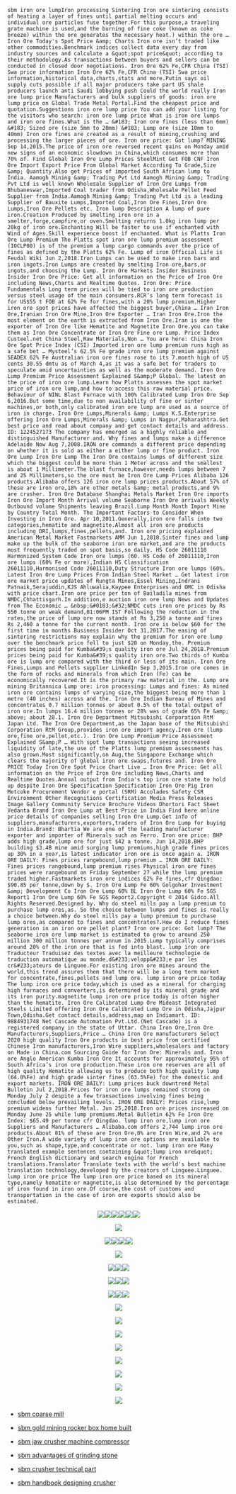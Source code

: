 
```
sbm iron ore lumpIron processing Sintering Iron ore sintering consists of heating a layer of fines until partial melting occurs and individual ore particles fuse together.For this purpose,a traveling grate machine is used,and the burning of fine coke (known as coke breeze) within the ore generates the necessary heat.) within the ore … Iron Ore Today's Spot Price &amp; Charts Iron ore isn’t traded like other commodities.Benchmark indices collect data every day from industry sources and calculate a &quot;spot price&quot; according to their methodology.As transactions between buyers and sellers can be conducted in closed door negotiations. Iron Ore 62% Fe,CFR China (TSI) Swa price information Iron Ore 62% Fe,CFR China (TSI) Swa price information,historical data,charts,stats and more.Putin says oil supply cuts possible if all major producers take part US shale producers launch anti Saudi lobbying push Could the world really Iron ore lump price Manufacturers and bulk suppliers of goods: iron ore lump price on Global Trade Metal Portal.Find the cheapest price and quotation.Suggestions iron ore lump price You can add your listing for the visitors who search: iron ore lump price What is iron ore lumps and iron ore fines.What is the … &#183; Iron ore fines (less than 6mm) &#183; Sized ore (size 5mm to 20mm) &#183; Lump ore (size 10mm to 40mm) Iron ore fines are created as a result of mining,crushing and processing the larger pieces of ore. Iron ore price: Got lump? MINING Sep 14,2015.The price of iron ore reversed recent gains on Monday amid new signs of an economic slowdown in China,which consumes more than 70% of. Find Global Iron Ore Lump Prices SteelMint Get FOB CNF Iron Ore Import Export Price From Global Market According To Grade,Size &amp; Quantity.Also get Prices of imported South African lump to India. Aamogh Mining &amp; Trading Pvt Ltd Aamogh Mining &amp; Trading Pvt Ltd is well known Wholesale Supplier of Iron Ore Lumps from Bhubaneswar,Imported Coal trader from Odisha,Wholesale Pellet Feed Supplier from India.Aamogh Mining &amp; Trading Pvt Ltd is a leading Supplier of Bauxite Lumps,Imported Coal,Iron Ore Fines,Iron Ore Lumps,Iron Ore Pellets etc. Iron lump Description A lump of pure iron.Creation Produced by smelting iron ore in a smelter,forge,campfire,or oven.Smelting returns 1.0kg iron lump per 20kg of iron ore.Enchanting Will be faster to use if enchanted with Wind of Ages.Skill experience boost if enchanted. What is Platts Iron Ore Lump Premium The Platts spot iron ore lump premium assessment (IOCLP00) is of the premium a lump cargo commands over the price of fines as defined by the Platts 62% Fe. Lump of iron Official Life is Feudal Wiki Jun 2,2018.Iron Lumps can be used to make iron bars and iron ingots.Iron Lumps are created by smelting Iron ore,bars,or ingots,and choosing the Lump. Iron Ore Markets Insider Business Insider Iron Ore Price: Get all information on the Price of Iron Ore including News,Charts and Realtime Quotes. Iron Ore: Price Fundamentals Long term prices will be tied to iron ore production versus steel usage of the main consumers.RCR’s long term forecast is for US$55 t FOB at 62% Fe for fines,with a 20% lump premium.Higher iron ore spot prices have affected the biggest buyer,China … Iran Iron Ore,Iranian Iron Ore Mine,Iron Ore Exporter … Iran Iron Ore.Iron the most element on the earth is extracted from Iron Ore.Iran is one the exporter of Iron Ore like Hematite and Magnetite Iron Ore.you can take them as Iron Ore Concentrate or Iron Ore Fine ore Lump. Price Index Custeel.net China Steel,Raw Materials,Non … You are here: China Iron Ore Spot Price Index (CSI) Imported iron ore lump premium runs high as a safe bet … Mysteel’s 62.5% Fe grade iron ore lump premium against SEADEX 62% Fe Australian iron ore fines rose to its 7.month high of US cents 30.55 dmtu as of March 4,as it was a safe bet for traders to speculate amid uncertainties as well as the moderate demand. Iron Ore Lump Premium Price Assessment Explained S&amp;P Global. The latest on the price of iron ore lump.Learn how Platts assesses the spot market price of iron ore lump,and how to access this raw material price. Behaviour of NINL Blast Furnace with 100% Calibrated Lump Iron Ore Sep 6,2016.But some time,due to non availability of fine or sinter machines,or both,only calibrated iron ore lump are used as a source of iron in charge. Iron Ore Lumps,Minerals &amp; Lumps K.S.Enterprise offering Iron Ore Lumps,Minerals &amp; Lumps in Nagpur,Maharashtra.Get best price and read about company and get contact details and address. ID: 1224527173 The company has emerged as a highly reliable and distinguished Manufacturer and. Why fines and lumps make a difference Adelaide Now Aug 7,2008.IRON ore commands a different price depending on whether it is sold as either a either lump or fine product. Iron Ore Lump Iron Ore Lump The Iron Ore contains lumps of different size which the biggest could be more than 1 Meter across and the smallest is about 1 Millimeter.The blast furnace,however,needs lumps between 7 and 25 Millimeters,so the ore must be Iron Ore Lump Prices Alibaba 126 products.Alibaba offers 126 iron ore lump prices products.About 57% of these are iron ore,18% are other metals &amp; metal products,and 9% are crusher. Iron Ore Database Shanghai Metals Market Iron Ore imports Iron Ore Import Month Arrival volume Seaborne Iron Ore arrivals Weekly Outbound volume Shipments leaving Brazil.Lump Month Month Import Mine by Country Total Month. The Important Factors to Consider When Investing in Iron Ore. Apr 10,2011.Generally,iron ore falls into two categories,hematite and magnetite.Almost all iron ore products including DRI,lumps,fines,pellets,and. Iron ore pricing explained American Metal Market Fastmarkets AMM Jun 1,2018.Sinter fines and lump make up the bulk of the seaborne iron ore market,and are the products most frequently traded on spot basis,so daily. HS Code 26011110 Harmonized System Code Iron ore lumps (60. HS Code of 26011110,Iron ore lumps (60% Fe or more),Indian HS Classification 26011110,Harmonised Code 26011110,Duty Structure Iron ore lumps (60%. Latest Iron Ore Lump Prices From Indian Steel Market … Get latest iron ore market price updates of Rungta Mines,Essel Mining,Indrani Patnaik,Serajuddin,KJS Ahluwalia,Kaypee Enterprises and OMC in Odisha with price chart.Iron ore price per ton of Bailadila mines from NMDC,Chhattisgarh.In addition,e auction iron ore lump News and Updates from The Economic … &nbsp;&#0183;&#32;NMDC cuts iron ore prices by Rs 550 tonne on weak demand,01:06PM IST Following the reduction in the rates,the price of lump ore now stands at Rs 3,250 a tonne and fines Rs 2,460 a tonne for the current month. Iron ore is below $60 for the first time in months Business Insider Oct 31,2017.The easing of sintering restrictions may explain why the premium for iron ore lump over the benchmark price fell to just $20 on Monday,the. Premium prices being paid for Kumba&#39;s quality iron ore Jul 24,2018.Premium prices being paid for Kumba&#39;s quality iron ore.Two thirds of Kumba ore is lump ore compared with the third or less of its main. Iron Ore Fines,Lumps and Pellets supplier LinkedIn Sep 3,2015.Iron ore comes in the form of rocks and minerals from which Iron (Fe) can be economically recovered.It is the primary raw material in the. Lump ore mining Britannica Lump ore: iron processing: Lumps and fines: As mined iron ore contains lumps of varying size,the biggest being more than 1 metre (40 inches) across and the. Iron Ore Indian Bureau of Mines and concentrates 0.7 million tonnes or about 0.5% of the total output of iron ore.In lumps 16.4 million tonnes or 28% was of grade 65% Fe &amp; above; about 28.1. Iron Ore Department Mitsubishi Corporation RtM Japan Ltd. The Iron Ore Department,as the Japan base of the Mitsubishi Corporation RtM Group,provides iron ore import agency.Iron ore (lump ore,fine ore,pellet,etc.). Iron Ore Lump Premium Price Assessment Explained S&amp;P … With spot lump transactions seeing increased liquidity of late,the use of the Platts lump premium assessments has also grown.Most significantly,on Aug,the Singapore Exchange which clears the majority of global iron ore swaps,futures and. Iron Ore PRICE Today Iron Ore Spot Price Chart Live … Iron Ore Price: Get all information on the Price of Iron Ore including News,Charts and Realtime Quotes.Annual output from India's top iron ore state to hold up despite Iron Ore Specification Specification Iron Ore Pig Iron Metcoke Procurement Vendor e portal (SRM) Accolades Safety CSR Environment Other Recognitions Certification Media Press Releases Image Gallery Community Service Brochure Videos Dhortori Fact Sheet Vedanta Brand Iron Ore Lump at Best Price in India Find here online price details of companies selling Iron Ore Lump.Get info of suppliers,manufacturers,exporters,traders of Iron Ore Lump for buying in India.Brand: Bhartia We are one of the leading manufacturer exporter and importer of Minerals such as Ferro. Iron ore price: BHP adds high grade,lump ore for just $42 a tonne. Jun 14,2018.BHP building $3.4B mine amid surging lump premiums,high grade fines prices up 30% in a year,is latest indicator iron ore is once again a. IRON ORE DAILY: Fines prices rangebound,lump premium … IRON ORE DAILY: Fines prices rangebound,lump premium rises Physical iron ore fines prices were rangebound on Friday September 27 while the lump premium traded higher.Fastmarkets iron ore indices 62% Fe fines,cfr Qingdao: $90.85 per tonne,down by $. Iron Ore Lump Fe 60% Golgohar Investment &amp; Development Co Iron Ore Lump 60% BL Iron Ore Lump 60% Fe SGS Report1 Iron Ore Lump 60% Fe SGS Report2.Copyright © 2014 Gidco.All Rights Reserved.Designed by. Why do steel mills pay a lump premium to purchase lump ores,as. So the choice between lumps and fines is really a choice between.Why do steel mills pay a lump premium to purchase lump ores,as compared to fines and concentrates?.How do I reduce fines generation in an iron ore pellet plant? Iron ore price: Got lump? The seaborne iron ore lump market is estimated to grow to around 250 million 300 million tonnes per annum in 2015.Lump typically comprises around 20% of the iron ore that is fed into blast. lump iron ore Traducteur Traduisez des textes avec la meilleure technologie de traduction automatique au monde,d&#233;velopp&#233;e par les cr&#233;ateurs de Linguee.For existing iron ore mines around the world,this trend assures them that there will be a long term market for concentrate,fines,pellets and lump ore. lump iron ore price today The lump iron ore price today,which is used as a mineral for charging high furnaces and converters,is determined by its mineral grade and its iron purity.magnetite lump iron ore price today is often higher than the hematite. Iron Ore Calibrated Lump Ore Mideast Integrated Steels Limited offering Iron Ore Calibrated Lump Ore in Odisha,Jajpur Town,Odisha.Get contact details,address,map on Indiamart. ID: 9884931748 Net Cascade Automation Pvt.Ltd.(Net Cascade) is a registered company in the state of Uttar. China Iron Ore,Iron Ore Manufacturers,Suppliers,Price … China Iron Ore manufacturers Select 2020 high quality Iron Ore products in best price from certified Chinese Iron manufacturers,Iron Wire suppliers,wholesalers and factory on Made in China.com Sourcing Guide for Iron Ore: Minerals and. Iron ore Anglo American Kumba Iron Ore It accounts for approximately 95% of South Africa’s iron ore production.These iron ore reserves are all of high quality Hematite allowing us to produce both high quality lump (64.0%Fe) and high grade sinter fines (63.5%Fe) for the domestic and export markets. IRON ORE DAILY: Lump prices buck downtrend Metal Bulletin Jul 2,2018.Prices for iron ore lumps remained strong on Monday July 2 despite a few transactions involving fines being concluded below prevailing levels. IRON ORE DAILY: Prices rise,lump premium widens further Metal. Jun 25,2018.Iron ore prices increased on Monday June 25 while lump premiums.Metal Bulletin 62% Fe Iron Ore Index: $65.49 per tonne cfr Qingdao. lump iron ore,lump iron ore Suppliers and Manufacturers … Alibaba.com offers 2,744 lump iron ore products.About 81% of these are Iron Ore,0% are Iron Wire,and 2% are Other Iron.A wide variety of lump iron ore options are available to you,such as shape,type,and concentrate or not. lump iron ore Many translated example sentences containing &quot;lump iron ore&quot; French English dictionary and search engine for French translations.Translator Translate texts with the world's best machine translation technology,developed by the creators of Linguee.Linguee. lump iron ore price The lump iron ore price based on its mineral type,namely hematite or magnetite,is also determined by the percentage of iron found in iron ore.Of course,the cost of customs and transportation in the case of iron ore exports should also be estimated. 
```

<div align="center">
  
<a rel="nofollow" href="https://m.shibang-china.com?f=github&k=sbm+iron+ore+lump"><img src="https://static.shibang-china.com/en/l.png"></a><img src="https://static.shibang-china.com/en/hw.png"><a rel="nofollow" href="https://m.shibang-china.com/product/?f=github&k=sbm+iron+ore+lump"><img src="https://static.shibang-china.com/en/p.png"></a><a rel="nofollow" href="https://m.shibang-china.com/cases/?f=github&k=sbm+iron+ore+lump"><img src="https://static.shibang-china.com/en/c.png"></a><a rel="nofollow" href="https://m.shibang-china.com/news/?f=github&k=sbm+iron+ore+lump"><img src="https://static.shibang-china.com/en/n.png"></a><a rel="nofollow" href="https://m.shibang-china.com?f=github&k=sbm+iron+ore+lump"><img src="https://static.shibang-china.com/en/m.png"></a>

<a rel="nofollow" href="https://m.shibang-china.com/product/?f=github&k=sbm+iron+ore+lump"><img src="https://static.shibang-china.com/en/b.jpg"></a>
  
<a rel="nofollow" href="https://m.shibang-china.com/solution-aggregate.html?f=github&k=sbm+iron+ore+lump"><img src="https://static.shibang-china.com/en/a.jpg"></a><a rel="nofollow" href="https://m.shibang-china.com/solution-mine.html?f=github&k=sbm+iron+ore+lump"><img src="https://static.shibang-china.com/en/m.jpg"></a><a rel="nofollow" href="https://m.shibang-china.com/solution-mill.html?f=github&k=sbm+iron+ore+lump"><img src="https://static.shibang-china.com/en/g.jpg"></a><a rel="nofollow" href="https://m.shibang-china.com/solution-epc.html?f=github&k=sbm+iron+ore+lump"><img src="https://static.shibang-china.com/en/e.jpg"></a>

<a rel="nofollow" href="https://m.shibang-china.com/product/?f=github&k=sbm+iron+ore+lump"><img src="https://static.shibang-china.com/en/a-p.png"></a>

<a rel="nofollow" href="https://m.shibang-china.com/product/crusher/c6x.html?f=github&k=sbm+iron+ore+lump"><img src="https://static.shibang-china.com/en/j.jpg"></a><a rel="nofollow" href="https://m.shibang-china.com/product/crusher/ci5x.html?f=github&k=sbm+iron+ore+lump"><img src="https://static.shibang-china.com/en/i.jpg"></a><a rel="nofollow" href="https://m.shibang-china.com/product/crusher/hst.html?f=github&k=sbm+iron+ore+lump"><img src="https://static.shibang-china.com/en/c.jpg"></a>

<a rel="nofollow" href="https://m.shibang-china.com/product/mill/mtw.html?f=github&k=sbm+iron+ore+lump"><img src="https://static.shibang-china.com/en/mtw.jpg"></a><a rel="nofollow" href="https://m.shibang-china.com/product/mill/scm.html?f=github&k=sbm+iron+ore+lump"><img src="https://static.shibang-china.com/en/scm.jpg"></a><a rel="nofollow" href="https://m.shibang-china.com/product/mill/lm.html?f=github&k=sbm+iron+ore+lump"><img src="https://static.shibang-china.com/en/lm.jpg"></a>

<a rel="nofollow" href="https://m.shibang-china.com/product/sand/vsi6x.html?f=github&k=sbm+iron+ore+lump"><img src="https://static.shibang-china.com/en/6x.jpg"></a><a rel="nofollow" href="https://m.shibang-china.com/product/sand/vu.html?f=github&k=sbm+iron+ore+lump"><img src="https://static.shibang-china.com/en/vu.jpg"></a><a rel="nofollow" href="https://m.shibang-china.com/product/mobile/klun.html?f=github&k=sbm+iron+ore+lump"><img src="https://static.shibang-china.com/en/k.jpg"></a>

<a rel="nofollow" href="https://m.shibang-china.com/cases/?f=github&k=sbm+iron+ore+lump"><img src="https://static.shibang-china.com/en/case.png"></a>

<a rel="nofollow" href="https://m.shibang-china.com/cases/aggregate/202.html?f=github&k=sbm+iron+ore+lump"><img src="https://static.shibang-china.com/en/c-1.jpg"></a>

<a rel="nofollow" href="https://m.shibang-china.com/cases/aggregate/203.html?f=github&k=sbm+iron+ore+lump"><img src="https://static.shibang-china.com/en/c-2.jpg"></a>

<a rel="nofollow" href="https://m.shibang-china.com/cases/mill/123.html?f=github&k=sbm+iron+ore+lump"><img src="https://static.shibang-china.com/en/c-3.jpg"></a>

<a rel="nofollow" href="https://m.shibang-china.com/contact_us.html?f=github&k=sbm+iron+ore+lump"><img src="https://static.shibang-china.com/en/contact.png"></a>

<a rel="nofollow" href="https://swt.shibang-china.com/?f=github&k=sbm+iron+ore+lump"><img src="https://static.shibang-china.com/en/chat.png"></a>

<a rel="nofollow" href="https://whatsapp.shibangsoft.com/WhatsApp.php?f=github&k=sbm+iron+ore+lump"><img src="https://static.shibang-china.com/en/whatsapp.png"></a>

<a rel="nofollow" href="https://m.shibang-china.com/?f=github&k=sbm+iron+ore+lump"><img src="https://static.shibang-china.com/en/website.png"></a>

</div>


* [sbm coarse mill](sbm%20coarse%20mill.md)

* [sbm gold mining rocker box home built](sbm%20gold%20mining%20rocker%20box%20home%20built.md)

* [sbm jaw crusher machine compressor](sbm%20jaw%20crusher%20machine%20compressor.md)

* [sbm advantages of grinding stone](sbm%20advantages%20of%20grinding%20stone.md)

* [sbm crusher technical part](sbm%20crusher%20technical%20part.md)

* [sbm handbook designing crusher](sbm%20handbook%20designing%20crusher.md)